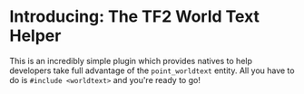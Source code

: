 # Introducing: The TF2 World Text Helper
This is an incredibly simple plugin which provides natives to help developers take full advantage of the `point_worldtext` entity. All you have to do is `#include <worldtext>` and you're ready to go!
